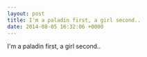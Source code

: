 ```yaml
---
layout: post
title: I'm a paladin first, a girl second..
date: 2014-08-05 16:32:06 +0000
---
```


I'm a paladin first, a girl second..

